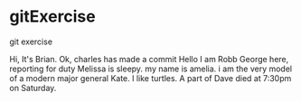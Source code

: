 # gitExercise

git exercise

Hi, It's Brian.
Ok, charles has made a commit
Hello I am Robb
George here, reporting for duty
Melissa is sleepy.
my name is amelia.  i am the very model of a modern major general
Kate. I like turtles. 
A part of Dave died at 7:30pm on Saturday.